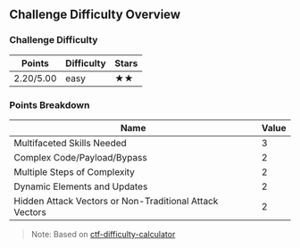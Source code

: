 ## Challenge Difficulty Overview
### Challenge Difficulty
| Points | Difficulty | Stars |
|--------|------------|-------|
| 2.20/5.00 | easy | ★★ |

### Points Breakdown
| Name | Value |
|------|-------|
| Multifaceted Skills Needed | 3 |
| Complex Code/Payload/Bypass | 2 |
| Multiple Steps of Complexity | 2 |
| Dynamic Elements and Updates | 2 |
| Hidden Attack Vectors or Non-Traditional Attack Vectors | 2 |

> Note: Based on [ctf-difficulty-calculator](https://github.com/dimasma0305/ctf-challenge-difficulty-calculator)
